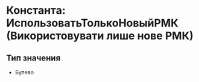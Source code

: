 ﻿# Константа: ИспользоватьТолькоНовыйРМК (Використовувати лише нове РМК)

## Тип значения

- Булево

